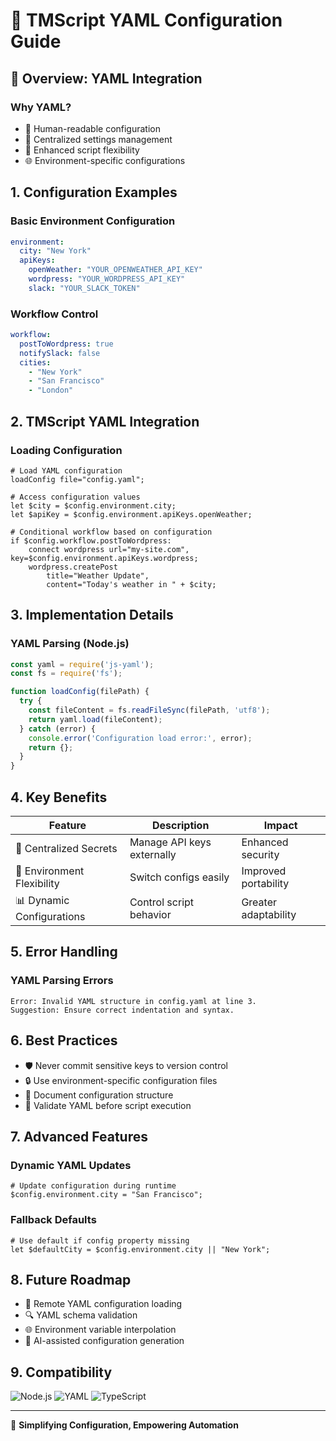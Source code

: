 # 🧩 TMScript YAML Configuration Guide

## 🌟 Overview: YAML Integration

### Why YAML?
- 📝 Human-readable configuration
- 🔧 Centralized settings management
- 🚀 Enhanced script flexibility
- 🌐 Environment-specific configurations

## 1. Configuration Examples

### Basic Environment Configuration
```yaml
environment:
  city: "New York"
  apiKeys:
    openWeather: "YOUR_OPENWEATHER_API_KEY"
    wordpress: "YOUR_WORDPRESS_API_KEY"
    slack: "YOUR_SLACK_TOKEN"
```

### Workflow Control
```yaml
workflow:
  postToWordpress: true
  notifySlack: false
  cities:
    - "New York"
    - "San Francisco"
    - "London"
```

## 2. TMScript YAML Integration

### Loading Configuration
```tmscript
# Load YAML configuration
loadConfig file="config.yaml";

# Access configuration values
let $city = $config.environment.city;
let $apiKey = $config.environment.apiKeys.openWeather;

# Conditional workflow based on configuration
if $config.workflow.postToWordpress:
    connect wordpress url="my-site.com", key=$config.environment.apiKeys.wordpress;
    wordpress.createPost 
        title="Weather Update", 
        content="Today's weather in " + $city;
```

## 3. Implementation Details

### YAML Parsing (Node.js)
```javascript
const yaml = require('js-yaml');
const fs = require('fs');

function loadConfig(filePath) {
  try {
    const fileContent = fs.readFileSync(filePath, 'utf8');
    return yaml.load(fileContent);
  } catch (error) {
    console.error('Configuration load error:', error);
    return {};
  }
}
```

## 4. Key Benefits

| Feature | Description | Impact |
|---------|-------------|--------|
| 🔐 Centralized Secrets | Manage API keys externally | Enhanced security |
| 🔄 Environment Flexibility | Switch configs easily | Improved portability |
| 📊 Dynamic Configurations | Control script behavior | Greater adaptability |

## 5. Error Handling

### YAML Parsing Errors
```
Error: Invalid YAML structure in config.yaml at line 3.
Suggestion: Ensure correct indentation and syntax.
```

## 6. Best Practices

- 🛡️ Never commit sensitive keys to version control
- 🔒 Use environment-specific configuration files
- 📝 Document configuration structure
- 🧪 Validate YAML before script execution

## 7. Advanced Features

### Dynamic YAML Updates
```tmscript
# Update configuration during runtime
$config.environment.city = "San Francisco";
```

### Fallback Defaults
```tmscript
# Use default if config property missing
let $defaultCity = $config.environment.city || "New York";
```

## 8. Future Roadmap

- 🚀 Remote YAML configuration loading
- 🔍 YAML schema validation
- 🌐 Environment variable interpolation
- 🤖 AI-assisted configuration generation

## 9. Compatibility

![Node.js](https://img.shields.io/badge/Node.js-Compatible-green?logo=nodedotjs)
![YAML](https://img.shields.io/badge/YAML-v1.2-blue)
![TypeScript](https://img.shields.io/badge/TypeScript-Support-blue?logo=typescript)

---

🌈 **Simplifying Configuration, Empowering Automation**
